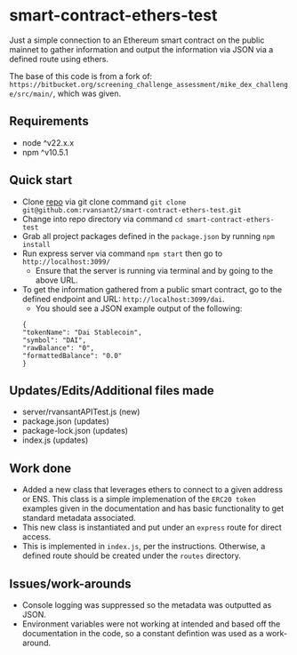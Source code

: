 # smart-contract-ethers-test

Just a simple connection to an Ethereum smart contract on the public mainnet to gather information and output the information via JSON via a defined route using ethers.

The base of this code is from a fork of: `https://bitbucket.org/screening_challenge_assessment/mike_dex_challenge/src/main/`, which was given.

## Requirements
- node ^v22.x.x
- npm ^v10.5.1

## Quick start
- Clone [repo](https://github.com/rvansant2/smart-contract-ethers-test) via git clone command `git clone git@github.com:rvansant2/smart-contract-ethers-test.git`
- Change into repo directory via command `cd smart-contract-ethers-test`
- Grab all project packages defined in the `package.json` by running `npm install`
- Run express server via command `npm start` then go to `http://localhost:3099/`
    - Ensure that the server is running via terminal and by going to the above URL.
- To get the information gathered from a public smart contract, go to the defined endpoint and URL: `http://localhost:3099/dai`.
    - You should see a JSON example output of the following:
    ```
    {
    "tokenName": "Dai Stablecoin",
    "symbol": "DAI",
    "rawBalance": "0",
    "formattedBalance": "0.0"
  }

## Updates/Edits/Additional files made
- server/rvansantAPITest.js (new)
- package.json (updates)
- package-lock.json (updates)
- index.js (updates)

## Work done
- Added a new class that leverages ethers to connect to a given address or ENS. This class is a simple implemenation of the `ERC20 token` examples given in the documentation and has basic functionality to get standard metadata associated.
- This new class is instantiated and put under an `express` route for direct access.
- This is implemented in `index.js`, per the instructions. Otherwise, a defined route should be created under the `routes` directory.

## Issues/work-arounds
- Console logging was suppressed so the metadata was outputted as JSON.
- Environment variables were not working at intended and based off the documentation in the code, so a constant defintion was used as a work-around.
